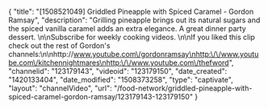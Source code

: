 {
    "title": "[1508521049] Griddled Pineapple with Spiced Caramel - Gordon Ramsay",
    "description": "Grilling pineapple brings out its natural sugars and the spiced vanilla caramel adds an extra elegance. A great dinner party dessert. \n\nSubscribe for weekly cooking videos. \n\nIf you liked this clip check out the rest of Gordon's channels:\n\nhttp:\/\/www.youtube.com\/gordonramsay\nhttp:\/\/www.youtube.com\/kitchennightmares\nhttp:\/\/www.youtube.com\/thefword",
    "channelid": "123179143",
    "videoid": "123179150",
    "date_created": "1420133404",
    "date_modified": "1508373258",
    "type": "captivate",
    "layout": "channelVideo",
    "url": "\/food-network\/griddled-pineapple-with-spiced-caramel-gordon-ramsay\/123179143-123179150"
}